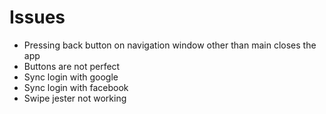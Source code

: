 # Issues

* Pressing back button on navigation window other than main closes the app
* Buttons are not perfect
* Sync login with google
* Sync login with facebook
* Swipe jester not working
